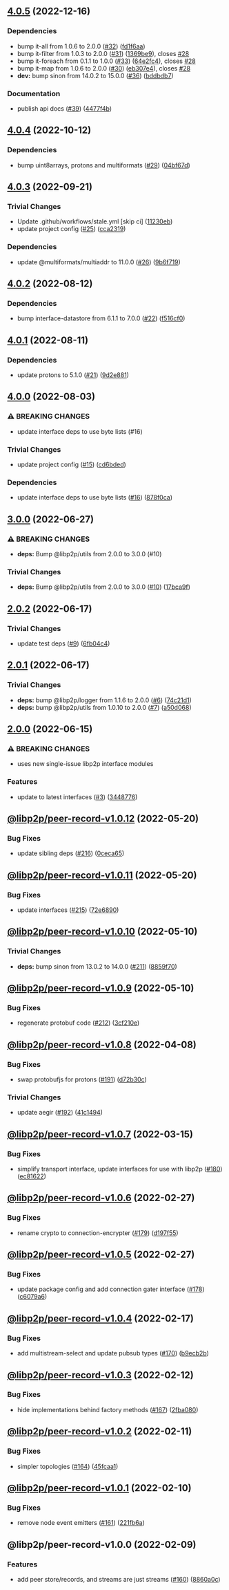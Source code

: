 ## [4.0.5](https://github.com/libp2p/js-libp2p-peer-record/compare/v4.0.4...v4.0.5) (2022-12-16)


### Dependencies

* bump it-all from 1.0.6 to 2.0.0 ([#32](https://github.com/libp2p/js-libp2p-peer-record/issues/32)) ([fd1f6aa](https://github.com/libp2p/js-libp2p-peer-record/commit/fd1f6aaaeefa3991f9f9dd82342618faae92fbbc))
* bump it-filter from 1.0.3 to 2.0.0 ([#31](https://github.com/libp2p/js-libp2p-peer-record/issues/31)) ([1369be9](https://github.com/libp2p/js-libp2p-peer-record/commit/1369be940ea2519950aeb0b6fc8969c50b2c0457)), closes [#28](https://github.com/libp2p/js-libp2p-peer-record/issues/28)
* bump it-foreach from 0.1.1 to 1.0.0 ([#33](https://github.com/libp2p/js-libp2p-peer-record/issues/33)) ([64e2fc4](https://github.com/libp2p/js-libp2p-peer-record/commit/64e2fc4a9058b37a542e7571af9b6bf282ac907e)), closes [#28](https://github.com/libp2p/js-libp2p-peer-record/issues/28)
* bump it-map from 1.0.6 to 2.0.0 ([#30](https://github.com/libp2p/js-libp2p-peer-record/issues/30)) ([eb307e4](https://github.com/libp2p/js-libp2p-peer-record/commit/eb307e478c8bf3a3daf1881312d6af6e18dccf14)), closes [#28](https://github.com/libp2p/js-libp2p-peer-record/issues/28)
* **dev:** bump sinon from 14.0.2 to 15.0.0 ([#36](https://github.com/libp2p/js-libp2p-peer-record/issues/36)) ([bddbdb7](https://github.com/libp2p/js-libp2p-peer-record/commit/bddbdb7fd367540be8db48d5db32378dbe087e32))


### Documentation

* publish api docs ([#39](https://github.com/libp2p/js-libp2p-peer-record/issues/39)) ([4477f4b](https://github.com/libp2p/js-libp2p-peer-record/commit/4477f4bdb7fda01fc4a17d85d3e372e81c396674))

## [4.0.4](https://github.com/libp2p/js-libp2p-peer-record/compare/v4.0.3...v4.0.4) (2022-10-12)


### Dependencies

* bump uint8arrays, protons and multiformats ([#29](https://github.com/libp2p/js-libp2p-peer-record/issues/29)) ([04bf67d](https://github.com/libp2p/js-libp2p-peer-record/commit/04bf67daedbc75a9f7e6144c1bc818cd7f872b5b))

## [4.0.3](https://github.com/libp2p/js-libp2p-peer-record/compare/v4.0.2...v4.0.3) (2022-09-21)


### Trivial Changes

* Update .github/workflows/stale.yml [skip ci] ([11230eb](https://github.com/libp2p/js-libp2p-peer-record/commit/11230eb3a6a6e9791e47b7374e0b606be5ca2cc3))
* update project config ([#25](https://github.com/libp2p/js-libp2p-peer-record/issues/25)) ([cca2319](https://github.com/libp2p/js-libp2p-peer-record/commit/cca231954701ed2edce6d41d4c3cd3d80d747549))


### Dependencies

* update @multiformats/multiaddr to 11.0.0 ([#26](https://github.com/libp2p/js-libp2p-peer-record/issues/26)) ([9b6f719](https://github.com/libp2p/js-libp2p-peer-record/commit/9b6f719628bcd2a69a23cf672e398b69b4415629))

## [4.0.2](https://github.com/libp2p/js-libp2p-peer-record/compare/v4.0.1...v4.0.2) (2022-08-12)


### Dependencies

* bump interface-datastore from 6.1.1 to 7.0.0 ([#22](https://github.com/libp2p/js-libp2p-peer-record/issues/22)) ([f516cf0](https://github.com/libp2p/js-libp2p-peer-record/commit/f516cf0e015bbb15810bf3f121c9c911b6ffb160))

## [4.0.1](https://github.com/libp2p/js-libp2p-peer-record/compare/v4.0.0...v4.0.1) (2022-08-11)


### Dependencies

* update protons to 5.1.0 ([#21](https://github.com/libp2p/js-libp2p-peer-record/issues/21)) ([9d2e881](https://github.com/libp2p/js-libp2p-peer-record/commit/9d2e88165271c283a6ded4837bc2681fd8cf2f0a))

## [4.0.0](https://github.com/libp2p/js-libp2p-peer-record/compare/v3.0.0...v4.0.0) (2022-08-03)


### ⚠ BREAKING CHANGES

* update interface deps to use byte lists (#16)

### Trivial Changes

* update project config ([#15](https://github.com/libp2p/js-libp2p-peer-record/issues/15)) ([cd6bded](https://github.com/libp2p/js-libp2p-peer-record/commit/cd6bded2ef90a65c3026bb028879ae6c1f09c260))


### Dependencies

* update interface deps to use byte lists ([#16](https://github.com/libp2p/js-libp2p-peer-record/issues/16)) ([878f0ca](https://github.com/libp2p/js-libp2p-peer-record/commit/878f0ca0945d535c578c0285b33532bfefd80fbb))

## [3.0.0](https://github.com/libp2p/js-libp2p-peer-record/compare/v2.0.2...v3.0.0) (2022-06-27)


### ⚠ BREAKING CHANGES

* **deps:** Bump @libp2p/utils from 2.0.0 to 3.0.0 (#10)

### Trivial Changes

* **deps:** Bump @libp2p/utils from 2.0.0 to 3.0.0 ([#10](https://github.com/libp2p/js-libp2p-peer-record/issues/10)) ([17bca9f](https://github.com/libp2p/js-libp2p-peer-record/commit/17bca9fa8447a501ec473f4732017e102ef01141))

## [2.0.2](https://github.com/libp2p/js-libp2p-peer-record/compare/v2.0.1...v2.0.2) (2022-06-17)


### Trivial Changes

* update test deps ([#9](https://github.com/libp2p/js-libp2p-peer-record/issues/9)) ([6fb04c4](https://github.com/libp2p/js-libp2p-peer-record/commit/6fb04c45d0f9e7c875b3d7e4228b6d6f78180f92))

## [2.0.1](https://github.com/libp2p/js-libp2p-peer-record/compare/v2.0.0...v2.0.1) (2022-06-17)


### Trivial Changes

* **deps:** bump @libp2p/logger from 1.1.6 to 2.0.0 ([#6](https://github.com/libp2p/js-libp2p-peer-record/issues/6)) ([74c21d1](https://github.com/libp2p/js-libp2p-peer-record/commit/74c21d14991ed5f16c372584fc0966ba17bdfc22))
* **deps:** bump @libp2p/utils from 1.0.10 to 2.0.0 ([#7](https://github.com/libp2p/js-libp2p-peer-record/issues/7)) ([a50d068](https://github.com/libp2p/js-libp2p-peer-record/commit/a50d0685b6c4e2b5038af74f01910deb272efbb4))

## [2.0.0](https://github.com/libp2p/js-libp2p-peer-record/compare/v1.0.12...v2.0.0) (2022-06-15)


### ⚠ BREAKING CHANGES

* uses new single-issue libp2p interface modules

### Features

* update to latest interfaces ([#3](https://github.com/libp2p/js-libp2p-peer-record/issues/3)) ([3448776](https://github.com/libp2p/js-libp2p-peer-record/commit/34487765885d10fadf2b1e7727e0f1587f72ad97))

## [@libp2p/peer-record-v1.0.12](https://github.com/libp2p/js-libp2p-interfaces/compare/@libp2p/peer-record-v1.0.11...@libp2p/peer-record-v1.0.12) (2022-05-20)


### Bug Fixes

* update sibling deps ([#216](https://github.com/libp2p/js-libp2p-interfaces/issues/216)) ([0ceca65](https://github.com/libp2p/js-libp2p-interfaces/commit/0ceca658901e92de554c828105b328b88a1416f8))

## [@libp2p/peer-record-v1.0.11](https://github.com/libp2p/js-libp2p-interfaces/compare/@libp2p/peer-record-v1.0.10...@libp2p/peer-record-v1.0.11) (2022-05-20)


### Bug Fixes

* update interfaces ([#215](https://github.com/libp2p/js-libp2p-interfaces/issues/215)) ([72e6890](https://github.com/libp2p/js-libp2p-interfaces/commit/72e6890826dadbd6e7cbba5536bde350ca4286e6))

## [@libp2p/peer-record-v1.0.10](https://github.com/libp2p/js-libp2p-interfaces/compare/@libp2p/peer-record-v1.0.9...@libp2p/peer-record-v1.0.10) (2022-05-10)


### Trivial Changes

* **deps:** bump sinon from 13.0.2 to 14.0.0 ([#211](https://github.com/libp2p/js-libp2p-interfaces/issues/211)) ([8859f70](https://github.com/libp2p/js-libp2p-interfaces/commit/8859f70943c0bcdb210f54a338ae901739e5e6f2))

## [@libp2p/peer-record-v1.0.9](https://github.com/libp2p/js-libp2p-interfaces/compare/@libp2p/peer-record-v1.0.8...@libp2p/peer-record-v1.0.9) (2022-05-10)


### Bug Fixes

* regenerate protobuf code ([#212](https://github.com/libp2p/js-libp2p-interfaces/issues/212)) ([3cf210e](https://github.com/libp2p/js-libp2p-interfaces/commit/3cf210e230863f8049ac6c3ed2e73abb180fb8b2))

## [@libp2p/peer-record-v1.0.8](https://github.com/libp2p/js-libp2p-interfaces/compare/@libp2p/peer-record-v1.0.7...@libp2p/peer-record-v1.0.8) (2022-04-08)


### Bug Fixes

* swap protobufjs for protons ([#191](https://github.com/libp2p/js-libp2p-interfaces/issues/191)) ([d72b30c](https://github.com/libp2p/js-libp2p-interfaces/commit/d72b30cfca4b9145e0b31db28e8fa3329a180e83))


### Trivial Changes

* update aegir ([#192](https://github.com/libp2p/js-libp2p-interfaces/issues/192)) ([41c1494](https://github.com/libp2p/js-libp2p-interfaces/commit/41c14941e8b67d6601a90b4d48a2776573d55e60))

## [@libp2p/peer-record-v1.0.7](https://github.com/libp2p/js-libp2p-interfaces/compare/@libp2p/peer-record-v1.0.6...@libp2p/peer-record-v1.0.7) (2022-03-15)


### Bug Fixes

* simplify transport interface, update interfaces for use with libp2p ([#180](https://github.com/libp2p/js-libp2p-interfaces/issues/180)) ([ec81622](https://github.com/libp2p/js-libp2p-interfaces/commit/ec81622e5b7c6d256e0f8aed6d3695642473293b))

## [@libp2p/peer-record-v1.0.6](https://github.com/libp2p/js-libp2p-interfaces/compare/@libp2p/peer-record-v1.0.5...@libp2p/peer-record-v1.0.6) (2022-02-27)


### Bug Fixes

* rename crypto to connection-encrypter ([#179](https://github.com/libp2p/js-libp2p-interfaces/issues/179)) ([d197f55](https://github.com/libp2p/js-libp2p-interfaces/commit/d197f554d7cdadb3b05ed2d6c69fda2c4362b1eb))

## [@libp2p/peer-record-v1.0.5](https://github.com/libp2p/js-libp2p-interfaces/compare/@libp2p/peer-record-v1.0.4...@libp2p/peer-record-v1.0.5) (2022-02-27)


### Bug Fixes

* update package config and add connection gater interface ([#178](https://github.com/libp2p/js-libp2p-interfaces/issues/178)) ([c6079a6](https://github.com/libp2p/js-libp2p-interfaces/commit/c6079a6367f004788062df3e30ad2e26330d947b))

## [@libp2p/peer-record-v1.0.4](https://github.com/libp2p/js-libp2p-interfaces/compare/@libp2p/peer-record-v1.0.3...@libp2p/peer-record-v1.0.4) (2022-02-17)


### Bug Fixes

* add multistream-select and update pubsub types ([#170](https://github.com/libp2p/js-libp2p-interfaces/issues/170)) ([b9ecb2b](https://github.com/libp2p/js-libp2p-interfaces/commit/b9ecb2bee8f2abc0c41bfcf7bf2025894e37ddc2))

## [@libp2p/peer-record-v1.0.3](https://github.com/libp2p/js-libp2p-interfaces/compare/@libp2p/peer-record-v1.0.2...@libp2p/peer-record-v1.0.3) (2022-02-12)


### Bug Fixes

* hide implementations behind factory methods ([#167](https://github.com/libp2p/js-libp2p-interfaces/issues/167)) ([2fba080](https://github.com/libp2p/js-libp2p-interfaces/commit/2fba0800c9896af6dcc49da4fa904bb4a3e3e40d))

## [@libp2p/peer-record-v1.0.2](https://github.com/libp2p/js-libp2p-interfaces/compare/@libp2p/peer-record-v1.0.1...@libp2p/peer-record-v1.0.2) (2022-02-11)


### Bug Fixes

* simpler topologies ([#164](https://github.com/libp2p/js-libp2p-interfaces/issues/164)) ([45fcaa1](https://github.com/libp2p/js-libp2p-interfaces/commit/45fcaa10a6a3215089340ff2eff117d7fd1100e7))

## [@libp2p/peer-record-v1.0.1](https://github.com/libp2p/js-libp2p-interfaces/compare/@libp2p/peer-record-v1.0.0...@libp2p/peer-record-v1.0.1) (2022-02-10)


### Bug Fixes

* remove node event emitters ([#161](https://github.com/libp2p/js-libp2p-interfaces/issues/161)) ([221fb6a](https://github.com/libp2p/js-libp2p-interfaces/commit/221fb6a024430dc56288d73d8b8ce1aa88427701))

## @libp2p/peer-record-v1.0.0 (2022-02-09)


### Features

* add peer store/records, and streams are just streams ([#160](https://github.com/libp2p/js-libp2p-interfaces/issues/160)) ([8860a0c](https://github.com/libp2p/js-libp2p-interfaces/commit/8860a0cd46b359a5648402d83870f7ff957222fe))
